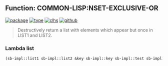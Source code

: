 ## Function: COMMON-LISP:NSET-EXCLUSIVE-OR
[![package](https://img.shields.io/badge/Package-COMMON--LISP-5f9ea0.svg?style=social&colorA=999999)](../) [![type](https://img.shields.io/badge/Type-Function-5f9ea0.svg?style=social&colorA=999999)](../#function) [![clhs](https://img.shields.io/badge/CLHS-NSET--EXCLUSIVE--OR-5f9ea0.svg?style=social&colorA=999999)](http://www.lispworks.com/documentation/HyperSpec/Body/f_set_ex.htm) [![github](https://img.shields.io/badge/GitHub-View_the_source-5f9ea0.svg?style=social&colorA=999999&logo=github)](https://github.com/sbcl/sbcl/blob/master/src/code/list.lisp/) 

> Destructively return a list with elements which appear but once in LIST1
> and LIST2.

### Lambda list
```cl
(sb-impl::list1 sb-impl::list2 &key sb-impl::key sb-impl::test sb-impl::test-not)
```
